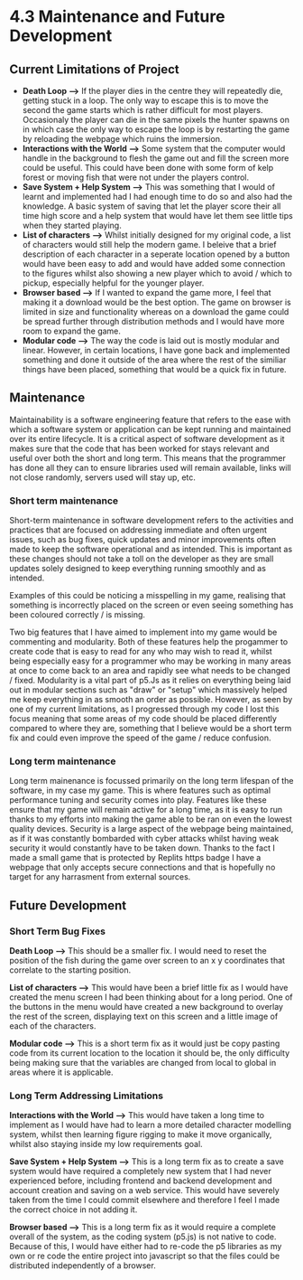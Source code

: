 # 4.3 Maintenance and Future Development

## Current Limitations of Project

* **Death Loop -->** If the player dies in the centre they will repeatedly die, getting stuck in a loop. The only way to escape this is to move the second the game starts which is rather difficult for most players. Occasionaly the player can die in the same pixels the hunter spawns on in which case the only way to escape the loop is by restarting the game by reloading the webpage which ruins the immersion.&#x20;
* **Interactions with the World -->** Some system that the computer would handle in the background to flesh the game out and fill the screen more could be useful. This could have been done with some form of kelp forest or moving fish that were not under the players control.&#x20;
* **Save System + Help System -->** This was something that I would of learnt and implemented had I had enough time to do so and also had the knowledge. A basic system of saving that let the player score their all time high score and a help system that would have let them see little tips when they started playing.&#x20;
* **List of characters -->** Whilst initially designed for my original code, a list of characters would still help the modern game. I beleive that a brief description of each character in a seperate location opened by a button would have been easy to add and would have added some connection to the figures whilst also showing a new player which to avoid / which to pickup, especially helpful for the younger player.&#x20;
* **Browser based -->** If I wanted to expand the game more, I feel that making it a download would be the best option. The game on browser is limited in size and functionality whereas on a download the game could be spread further through distribution methods and I would have more room to expand the game.&#x20;
* **Modular code -->** The way the code is laid out is mostly modular and linear. However, in certain locations, I have gone back and implemented something and done it outside of the area where the rest of the similiar things have been placed, something that would be a quick fix in future.&#x20;

## Maintenance

Maintainability is a software engineering feature that refers to the ease with which a software system or application can be kept running and maintained over its entire lifecycle. It is a critical aspect of software development as it makes sure that the code that has been worked for stays relevant and useful over both the short and long term. This means that the programmer has done all they can to ensure libraries used will remain available, links will not close randomly, servers used will stay up, etc.&#x20;

### Short term maintenance

Short-term maintenance in software development refers to the activities and practices that are focused on addressing immediate and often urgent issues, such as bug fixes, quick updates and minor improvements often made to keep the software operational and as intended. This is important as these changes should not take a toll on the developer as they are small updates solely designed to keep everything running smoothly and as intended.&#x20;

Examples of this could be noticing a misspelling in my game, realising that something is incorrectly placed on the screen or even seeing something has been coloured correctly / is missing.&#x20;

Two big features that I have aimed to implement into my game would be commenting and modularity. Both of these features help the progammer to create code that is easy to read for any who may wish to read it, whilst being especially easy for a programmer who may be working in many areas at once to come back to an area and rapidly see what needs to be changed / fixed. Modularity is a vital part of p5.Js as it relies on everything being laid out in modular sections such as "draw" or "setup" which massively helped me keep everything in as smooth an order as possible. However, as seen by one of my current limitations, as I progressed through my code I lost this focus meaning that some areas of my code should be placed differently compared to where they are, something that I believe would be a short term fix and could even improve the speed of the game / reduce confusion.&#x20;

### Long term maintenance

Long term mainenance is focussed primarily on the long term lifespan of the software, in my case my game. This is where features such as optimal performance tuning and security comes into play. Features like these ensure that my game will remain active for a long time, as it is easy to run thanks to my efforts into making the game able to be ran on even the lowest quality devices. Security is a large aspect of the webpage being maintained, as if it was constantly bombarded with cyber attacks whilst having weak security it would constantly have to be taken down. Thanks to the fact I made a small game that is protected by Replits https badge I have a webpage that only accepts secure connections and that is hopefully no target for any harrasment from external sources. &#x20;

## Future Development

### Short Term Bug Fixes

**Death Loop -->** This should be a smaller fix. I would need to reset the position of the fish during the game over screen to an x y coordinates that correlate to the starting position.&#x20;

**List of characters -->** This would have been a brief little fix as I would have created the menu screen I had been thinking about for a long period. One of the buttons in the menu would have created a new background to overlay the rest of the screen, displaying text on this screen and a little image of each of the characters.&#x20;

**Modular code -->** This is a short term fix as it would just be copy pasting code from its current location to the location it should be, the only difficulty being making sure that the variables are changed from local to global in areas where it is applicable.&#x20;

### Long Term Addressing Limitations

**Interactions with the World -->** This would have taken a long time to implement as I would have had to learn a more detailed character modelling system, whilst then learning figure rigging to make it move organically, whilst also staying inside my low requirements goal.&#x20;

**Save System + Help System -->** This is a long term fix as to create a save system would have required a completely new system that I had never experienced before, including frontend and backend development and account creation and saving on a web service. This would have severely taken from the time I could commit elsewhere and therefore I feel I made the correct choice in not adding it.&#x20;

**Browser based -->** This is a long term fix as it would require a complete overall of the system, as the coding system (p5.js) is not native to code. Because of this, I would have either had to re-code the p5 libraries as my own or re code the entire project into javascript so that the files could be distributed independently of a browser.&#x20;
